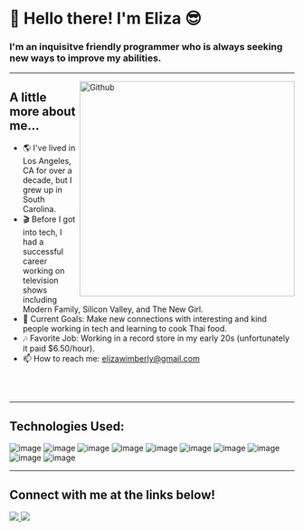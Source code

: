 <h1 align="left" id="macropower-title">🌴 Hello there! I'm Eliza 😎 </h1>
<h3 align="left">I'm an inquisitve friendly programmer who is always seeking new ways to improve my abilities.</h3>

<!-- I am a full-stack software engineer who prides myself on my technical development skills and my strengths in communication and working with others 💫 -->

---



<img width="380" align="right" alt="Github"
src="https://github.com/mayankchaudhary26/Cool-Readme-ideas/blob/master/data/screen open.gif"
/> 

## A little more about me...  

- 🌎 I've lived in Los Angeles, CA for over a decade, but I grew up in South Carolina.
- 🎬 Before I got into tech, I had a successful career working on television shows including Modern Family, Silicon Valley, and The New Girl.
- 🌈 Current Goals: Make new connections with interesting and kind people working in tech and learning to cook Thai food.
- 🎶 Favorite Job: Working in a record store in my early 20s (unfortunately it paid $6.50/hour).
- 📫 How to reach me: elizawimberly@gmail.com


<!-- 
 <em><b>I love connecting with different people</b> so if you want to say hi,<b> that would be wonderful!</b> :)</em> -->
 
 <br>
 <br>

---

## Technologies Used:



![image](https://img.shields.io/badge/JavaScript-F7DF1E?style=for-the-badge&logo=javascript&logoColor=black)
![image](https://img.shields.io/badge/Node.js-43853D?style=for-the-badge&logo=node.js&logoColor=white)
![image](https://img.shields.io/badge/Express.js-404D59?style=for-the-badge)
![image](https://img.shields.io/badge/SQLite-07405E?style=for-the-badge&logo=sqlite&logoColor=white)
![image](https://img.shields.io/badge/sequelize-323330?style=for-the-badge&logo=sequelize&logoColor=blue)
![image](https://img.shields.io/badge/Heroku-430098?style=for-the-badge&logo=heroku&logoColor=white)
![image](https://img.shields.io/badge/React-20232A?style=for-the-badge&logo=react&logoColor=61DAFB)
![image](https://img.shields.io/badge/Redux-593D88?style=for-the-badge&logo=redux&logoColor=white)
![image](https://img.shields.io/badge/HTML5-E34F26?style=for-the-badge&logo=html5&logoColor=white)
![image](https://img.shields.io/badge/CSS-239120?&style=for-the-badge&logo=css3&logoColor=white)

---


## <b>Connect with me at the links below!</b>
<p>
<!-- LinkedIn -->
<a 
    target="_blank"
    href="https://www.linkedin.com/in/eliza-wimberly-773896205/">
    <img
        src="https://img.shields.io/badge/-LinkedIn-0077B5?style=for-the-badge&logo=Linkedin&logoColor=white">
    </img>
</a>
<!-- <br> -->
<!-- GMail -->
<a 
    target="_blank" 
    href="mailto:elizawimberly@gmail.com">
    <img
        src="https://img.shields.io/badge/-Gmail-D14836?style=for-the-badge&logo=Gmail&logoColor=white">
    </img>    
</a>

</p>

<!--
**elizawimberly/elizawimberly** is a ✨ _special_ ✨ repository because its `README.md` (this file) appears on your GitHub profile.


-->
